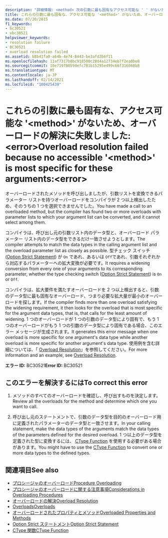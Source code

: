 ```yaml
---
description: "詳細情報: <method> 次の引数に最も固有なアクセス可能な ' ' がないため、オーバーロードの解決に失敗しました:<error>"
title: これらの引数に最も固有な、アクセス可能な '<method>' がないため、オーバーロードの解決に失敗しました:<error>
ms.date: 07/20/2015
f1_keywords:
- bc30521
- vbc30521
helpviewer_keywords:
- resolution failure
- BC30521
- overload resolution failed
ms.assetid: b8b41fa0-a64b-4e74-8443-be3afd2b6f11
ms.openlocfilehash: 11af7317b8bc918500c28d4a12734eb7f2ea0be8
ms.sourcegitcommit: 10e719780594efc781b15295e499c66f316068b8
ms.translationtype: MT
ms.contentlocale: ja-JP
ms.lasthandoff: 02/14/2021
ms.locfileid: "100425439"
---
```

# <a name="overload-resolution-failed-because-no-accessible-method-is-most-specific-for-these-argumentserror"></a><span data-ttu-id="189b2-103">これらの引数に最も固有な、アクセス可能な '\<method>' がないため、オーバーロードの解決に失敗しました:\<error></span><span class="sxs-lookup"><span data-stu-id="189b2-103">Overload resolution failed because no accessible '\<method>' is most specific for these arguments:\<error></span></span>

<span data-ttu-id="189b2-104">オーバーロードされたメソッドを呼び出しましたが、引数リストを変換できるパラメーター リストを持つオーバーロードをコンパイラが 2 つ以上検出したため、そのうちの 1 つを選択できませんでした。</span><span class="sxs-lookup"><span data-stu-id="189b2-104">You have made a call to an overloaded method, but the compiler has found two or more overloads with parameter lists to which your argument list can be converted, and it cannot select among them.</span></span>  
  
 <span data-ttu-id="189b2-105">コンパイラは、呼び出し元の引数リスト内のデータ型と、オーバーロード パラメーター リスト内のデータ型をできるだけ一致させようとします。</span><span class="sxs-lookup"><span data-stu-id="189b2-105">The compiler attempts to match the data types in the calling argument list and the overload parameter list as closely as possible.</span></span> <span data-ttu-id="189b2-106">型チェック スイッチ ([Option Strict Statement](../language-reference/statements/option-strict-statement.md)) が `On` であれ、あるいは `Off`であれ、引数それぞれから対応するパラメーターへの拡大変換が必要です。</span><span class="sxs-lookup"><span data-stu-id="189b2-106">It requires a widening conversion from every one of your arguments to its corresponding parameter, whether the type checking switch ([Option Strict Statement](../language-reference/statements/option-strict-statement.md)) is `On` or `Off`.</span></span>  
  
 <span data-ttu-id="189b2-107">コンパイラは、拡大要件を満たすオーバーロードを 2 つ以上検出すると、引数のデータ型に最も固有なオーバーロード、つまり必要な拡大量が最小のオーバーロードを探します。</span><span class="sxs-lookup"><span data-stu-id="189b2-107">If the compiler finds more than one overload satisfying the widening requirement, it then looks for the overload that is most specific for the argument data types, that is, that calls for the least amount of widening.</span></span> <span data-ttu-id="189b2-108">1 つのオーバーロードが 1 つの引数のデータ型により固有で、もう 1 つのオーバーロードがもう 1 つの引数のデータ型により固有である場合、このエラー メッセージが生成されます。</span><span class="sxs-lookup"><span data-stu-id="189b2-108">It generates this error message when one overload is more specific for one argument's data type while another overload is more specific for another argument's data type.</span></span> <span data-ttu-id="189b2-109">使用例を含む詳細については、「 [Overload Resolution](../programming-guide/language-features/procedures/overload-resolution.md)」を参照してください。</span><span class="sxs-lookup"><span data-stu-id="189b2-109">For more information and an example, see [Overload Resolution](../programming-guide/language-features/procedures/overload-resolution.md).</span></span>  
  
 <span data-ttu-id="189b2-110">**エラー ID:** BC30521</span><span class="sxs-lookup"><span data-stu-id="189b2-110">**Error ID:** BC30521</span></span>  
  
## <a name="to-correct-this-error"></a><span data-ttu-id="189b2-111">このエラーを解決するには</span><span class="sxs-lookup"><span data-stu-id="189b2-111">To correct this error</span></span>  
  
1. <span data-ttu-id="189b2-112">メソッドのすべてのオーバーロードを確認し、呼び出すものを決定します。</span><span class="sxs-lookup"><span data-stu-id="189b2-112">Review all the overloads for the method and determine which one you want to call.</span></span>  
  
2. <span data-ttu-id="189b2-113">呼び出し元のステートメントで、引数のデータ型を目的のオーバーロード用に定義されたパラメーターのデータ型と一致させます。</span><span class="sxs-lookup"><span data-stu-id="189b2-113">In your calling statement, make the data types of the arguments match the data types of the parameters defined for the desired overload.</span></span> <span data-ttu-id="189b2-114">1 つ以上のデータ型を定義された型に変換するには、 [CType Function](../language-reference/functions/ctype-function.md) を使用する必要がある場合があります。</span><span class="sxs-lookup"><span data-stu-id="189b2-114">You might have to use the [CType Function](../language-reference/functions/ctype-function.md) to convert one or more data types to the defined types.</span></span>  
  
## <a name="see-also"></a><span data-ttu-id="189b2-115">関連項目</span><span class="sxs-lookup"><span data-stu-id="189b2-115">See also</span></span>

- [<span data-ttu-id="189b2-116">プロシージャのオーバーロード</span><span class="sxs-lookup"><span data-stu-id="189b2-116">Procedure Overloading</span></span>](../programming-guide/language-features/procedures/procedure-overloading.md)
- [<span data-ttu-id="189b2-117">プロシージャのオーバーロードに関する注意事項</span><span class="sxs-lookup"><span data-stu-id="189b2-117">Considerations in Overloading Procedures</span></span>](../programming-guide/language-features/procedures/considerations-in-overloading-procedures.md)
- [<span data-ttu-id="189b2-118">オーバーロードの解決</span><span class="sxs-lookup"><span data-stu-id="189b2-118">Overload Resolution</span></span>](../programming-guide/language-features/procedures/overload-resolution.md)
- [<span data-ttu-id="189b2-119">Overloads</span><span class="sxs-lookup"><span data-stu-id="189b2-119">Overloads</span></span>](../language-reference/modifiers/overloads.md)
- [<span data-ttu-id="189b2-120">オーバーロードされたプロパティとメソッド</span><span class="sxs-lookup"><span data-stu-id="189b2-120">Overloaded Properties and Methods</span></span>](../programming-guide/language-features/objects-and-classes/overloaded-properties-and-methods.md)
- [<span data-ttu-id="189b2-121">Option Strict ステートメント</span><span class="sxs-lookup"><span data-stu-id="189b2-121">Option Strict Statement</span></span>](../language-reference/statements/option-strict-statement.md)
- [<span data-ttu-id="189b2-122">CType 関数</span><span class="sxs-lookup"><span data-stu-id="189b2-122">CType Function</span></span>](../language-reference/functions/ctype-function.md)
